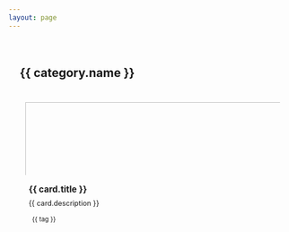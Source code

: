 ```yaml
---
layout: page
---
```


<script setup>
import { ref, onMounted } from 'vue'
import cardsData from './cards-data.json'

const categories = ref([])

onMounted(() => {
  // 合并相同name的分类
  const mergedCategories = cardsData.categories.reduce((acc, curr) => {
    const existingCategory = acc.find(cat => cat.name === curr.name)
    if (existingCategory) {
      existingCategory.cards = [...existingCategory.cards, ...curr.cards]
    } else {
      acc.push({...curr})
    }
    return acc
  }, [])
  
  categories.value = mergedCategories
})
</script>

<div class="cards-page">
  <div v-for="category in categories" :key="category.id" class="category-section">
    <h2 class="category-title">{{ category.name }}</h2>
    <div class="cards-container">
      <a v-for="card in category.cards" 
         :key="card.id" 
         :href="card.link"
         class="card">
        <div class="card-image" v-if="card.image">
          <img :src="card.image" :alt="card.title">
        </div>
        <div class="card-content">
          <h3>{{ card.title }}</h3>
          <p>{{ card.description }}</p>
          <div class="card-tags" v-if="card.tags">
            <span v-for="tag in card.tags" 
                  :key="tag" 
                  class="tag">{{ tag }}</span>
          </div>
        </div>
      </a>
    </div>
  </div>
</div>

<style>
.cards-page {
  padding: 20px;
}

.category-section {
  margin-bottom: 40px;
}

.category-title {
  margin-bottom: 20px;
  padding-bottom: 10px;
  border-bottom: 2px solid var(--vp-c-divider);
  color: var(--vp-c-text-1);
}

.cards-container {
  display: grid;
  grid-template-columns: repeat(auto-fill, minmax(240px, 1fr));
  gap: 16px;
}

.card {
  background: var(--vp-c-bg-soft);
  border: 1px solid var(--vp-c-divider);
  border-radius: 8px;
  overflow: hidden;
  transition: all 0.3s ease;
  text-decoration: none;
  display: block;
  height: 100%;
}

.card-image {
  width: 100%;
  height: 140px;
  overflow: hidden;
  position: relative;
}

.card-image img {
  width: 100%;
  height: 100%;
  object-fit: contain;
  padding: 10px;
}

.card:hover {
  transform: translateY(-5px);
  box-shadow: 0 5px 15px rgba(0, 0, 0, 0.1);
}

.dark .card {
  background: rgba(30, 30, 30, 0.8);
  border-color: rgba(255, 255, 255, 0.1);
}

.dark .card:hover {
  box-shadow: 0 5px 15px rgba(0, 0, 0, 0.3);
}

.card-content {
  padding: 16px;
}

.card h3 {
  margin: 0 0 8px 0;
  font-size: 1.1em;
  color: var(--vp-c-text-1);
}

.card p {
  margin: 0 0 12px 0;
  color: var(--vp-c-text-2);
  font-size: 0.9em;
}

.card-tags {
  margin-bottom: 0;
}

.tag {
  display: inline-block;
  padding: 2px 6px;
  margin-right: 6px;
  margin-bottom: 6px;
  background: var(--vp-c-brand-dimm);
  color: var(--vp-c-text-1);
  border-radius: 4px;
  font-size: 0.8em;
}

@media (max-width: 640px) {
  .cards-container {
    grid-template-columns: repeat(auto-fill, minmax(200px, 1fr));
  }
  
  .cards-page {
    padding: 16px;
  }
}
</style> 